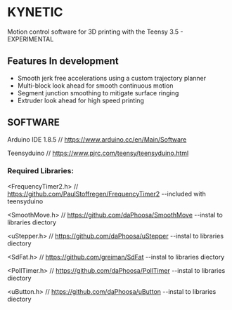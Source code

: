 # KYNETIC
Motion control software for 3D printing with the Teensy 3.5 - EXPERIMENTAL

## Features In development
* Smooth jerk free accelerations using a custom trajectory planner
* Multi-block look ahead for smooth continuous motion
* Segment junction smoothing to mitigate surface ringing
* Extruder look ahead for high speed printing

## SOFTWARE

Arduino IDE 1.8.5       // https://www.arduino.cc/en/Main/Software

Teensyduino             // https://www.pjrc.com/teensy/teensyduino.html

### Required Libraries:

<FrequencyTimer2.h>     // https://github.com/PaulStoffregen/FrequencyTimer2     --included with teensyduino

<SmoothMove.h>          // https://github.com/daPhoosa/SmoothMove                --instal to libraries diectory

<uStepper.h>            // https://github.com/daPhoosa/uStepper                  --instal to libraries diectory

<SdFat.h>               // https://github.com/greiman/SdFat                      --instal to libraries diectory

<PollTimer.h>           // https://github.com/daPhoosa/PollTimer                 --instal to libraries diectory

<uButton.h>             // https://github.com/daPhoosa/uButton                   --instal to libraries diectory

